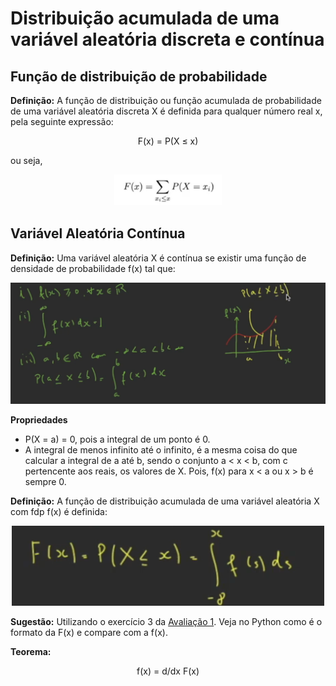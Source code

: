 # Distribuição acumulada de uma variável aleatória discreta e contínua

## Função de distribuição de probabilidade

**Definição:** A função de distribuição ou função acumulada de probabilidade de uma variável aleatória discreta X 
é definida para qualquer número real x, pela seguinte expressão:
<p align="center">
F(x) = P(X ≤ x)  
</p>
ou seja,  
<p align="center">
 <img src="/Cursos/Probabilidades/Imagens/FuncaoDistribuicao.png" height="50"> 
</p>

## Variável Aleatória Contínua
**Definição:** Uma variável aleatória X é contínua se existir uma função de densidade de probabilidade f(x) tal que:
<p align="center"> 
 <img src="/Cursos/Probabilidades/Imagens/varAle.png" width="700">
</p>

**Propriedades**  
- P(X = a) = 0, pois a integral de um ponto é 0.  
- A integral de menos infinito até o infinito, é a mesma coisa do que calcular a integral de a até b, sendo o conjunto a < x < b, com c pertencente aos reais, os valores de X. Pois, f(x) para x < a ou x > b é sempre 0.  

**Definição:** A função de distribuição acumulada de uma variável aleatória X com fdp f(x) é definida:
<p align="center">
 <img src="/Cursos/Probabilidades/Imagens/funcaodedistribuicaodeprobabilidade.png" width="500">
</p>

**Sugestão:** Utilizando o exercício 3 da <a href="/Cursos/Probabilidades/Listas/Avaliacao1.pdf">Avaliação 1</a>. Veja no Python como é o formato da F(x) e compare com a f(x).  

**Teorema:**
<p align="center"> f(x) = d/dx F(x) </p>

